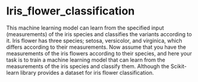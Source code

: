 # Iris_flower_classification
This machine learning model can learn from the specified input (measurements) of the iris species and classifies the variants according to it.
Iris flower has three species; setosa, versicolor, and virginica, which differs according to their
measurements. Now assume that you have the measurements of the iris flowers according to
their species, and here your task is to train a machine learning model that can learn from the
measurements of the iris species and classify them. Although the Scikit-learn library provides a dataset for iris flower classification.
